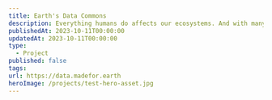 ```yaml
---
title: Earth's Data Commons
description: Everything humans do affects our ecosystems. And with many of the Earth's systems at tipping points, there must be accessibility and modernization of climate data platforms.
publishedAt: 2023-10-11T00:00:00
updatedAt: 2023-10-11T00:00:00
type:
  - Project
published: false
tags: 
url: https://data.madefor.earth
heroImage: /projects/test-hero-asset.jpg
---
```

